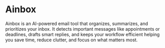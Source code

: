 # Ainbox
Ainbox is an AI-powered email tool that organizes, summarizes, and prioritizes your inbox. It detects important messages like appointments or deadlines, drafts smart replies, and keeps your workflow efficient helping you save time, reduce clutter, and focus on what matters most.
